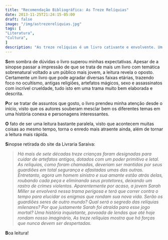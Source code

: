 ```yaml
---
title: "Recomendação Bibliográfica: As Treze Relíquias"
date: 2013-11-25T21:24:15-05:00
draft: false
image: "/img/astrezereliquias.jpg"
tags: [
"Literatura",
"Cultura",
]
description: "As treze relíquias é um livro cativante e envolvente. Um enredo repleto de misticismo e ocultismo envolve os personagens principais que tentam impedir que um ocultista liberte diversos demônios no planeta Terra."
---
```

**S**em sombra de dúvidas o livro superou minhas expectativas. Apesar de a sinopse passar a impressão de que se trata de mais um livro com temática sobrenatural voltado a um público mais jovem, a leitura revela o oposto. Certamente um livro que pode agradar diversas faixas etárias, trazendo foco no ocultismo, antigas religiões, artefatos mágicos, sexo e assassinatos com incrível crueldade, tudo isto em uma trama muito bem elaborada e descrita.

**P**or se tratar de assuntos que gosto, o livro prendeu minha atenção desde o início, visto que os autores souberam mesclar bem os diferentes temas em uma história conexa e personagens interessantes.

**O** fato de ser uma leitura bastante paralela, visto que acontecem muitas coisas ao mesmo tempo, torna o enredo mais atraente ainda, além de tornar a leitura mais rápida.

**S**inopse retirada do site da Livraria Saraiva:

> *Há mais de sete décadas treze crianças foram designadas para cuidar de artefatos antigos, dotados com um poder primitivo e letal. As relíquias, como foram chamadas, deveriam ser mantidas por seus guardiões em total segurança e afastadas umas das outras. Entretanto, agora um homem sinistro e sua amante estão atrás delas, roubando cada peça e eliminando seus protetores, deixando um rastro de crimes violentos. Aparentemente por acaso, a jovem Sarah Miller se envolverá nessa trama perigosa e terá que correr contra o tempo para elucidar os enigmas que rondam sua nova vida. Serão os guardiões seres de outro mundo? Qual será o segredo das relíquias milenares? Por que justamente Sarah foi atraída para esse jogo mortal? Uma história inquietante, povoada de lendas que até hoje rondam nosso imaginário, As treze relíquias mostra que há forças que nunca devem ser despertadas.*

**B**oa leitura!
